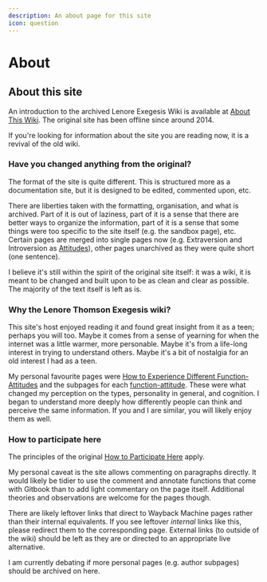 ```yaml
---
description: An about page for this site
icon: question
---
```


# About

## About this site

An introduction to the archived Lenore Exegesis Wiki is available at [About This Wiki](../archive/about-this-wiki-archive.md). The original site has been offline since around 2014.&#x20;

If you're looking for information about the site you are reading now, it is a revival of the old wiki.&#x20;

### Have you changed anything from the original?

The format of the site is quite different. This is structured more as a documentation site, but it is designed to be edited, commented upon, etc.

There are liberties taken with the formatting, organisation, and what is archived. Part of it is out of laziness, part of it is a sense that there are better ways to organize the information, part of it is a sense that some things were too specific to the site itself (e.g. the sandbox page), etc. Certain pages are merged into single pages now (e.g. Extraversion and Introversion as [Attitudes](../fundamentals/function-attitude/attitude.md)), other pages unarchived as they were quite short (one sentence).&#x20;

I believe it's still within the spirit of the original site itself: it was a wiki, it is meant to be changed and built upon to be as clean and clear as possible. The majority of the text itself is left as is.

### Why the Lenore Thomson Exegesis wiki?

This site's host enjoyed reading it and found great insight from it as a teen; perhaps you will too. Maybe it comes from a sense of yearning for when the internet was a little warmer, more personable. Maybe it's from a life-long interest in trying to understand others. Maybe it's a bit of nostalgia for an old interest I had as a teen.

My personal favourite pages were [How to Experience Different Function-Attitudes](../far-flung-explorations/how-to-experience-different-function-attitudes.md) and the subpages for each [function-attitude](../fundamentals/function-attitude/). These were what changed my perception on the types, personality in general, and cognition. I began to understand more deeply how differently people can think and perceive the same information. If you and I are similar, you will likely enjoy them as well.&#x20;

### How to participate here

The principles of the original [How to Participate Here](../archive/how-to-participate-here-archive.md) apply.&#x20;

My personal caveat is the site allows commenting on paragraphs directly. It would likely be tidier to use the comment and annotate functions that come with Gitbook than to add light commentary on the page itself. Additional theories and observations are welcome for the pages though.

There are likely leftover links that direct to Wayback Machine pages rather than their internal equivalents. If you see leftover _internal_ links like this, please redirect them to the corresponding page. External links (to outside of the wiki) should be left as they are or directed to an appropriate live alternative.&#x20;

I am currently debating if more personal pages (e.g. author subpages) should be archived on here.
